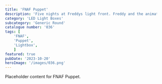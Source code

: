 ```yaml
---
title: 'FNAF Puppet'
description: 'Five nights at Freddys light front. Freddy and the animatronic gang hit the cinemas in 2023. To be used with the generic round housing.'
category: 'LED Light Boxes'
subcategory: 'Generic Round'
catalogue number: '036'
tags: [
    'FNAF', 
    'Puppet',
    'Lightbox', 
    ]
featured: true
pubDate: '2023-10-20'
heroImage: '/images/036.png'
---
```


Placeholder content for FNAF Puppet.